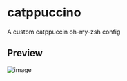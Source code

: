 # catppuccino

A custom catppuccin oh-my-zsh config

## Preview

![image](https://github.com/vinhvn/catppuccino/assets/47393759/0911b202-a00d-48ab-a0cd-c3c1dc240aee)

